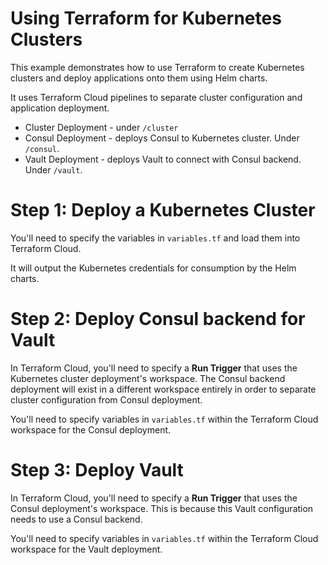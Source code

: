 # Using Terraform for Kubernetes Clusters

This example demonstrates how to use Terraform to create
Kubernetes clusters and deploy applications onto them
using Helm charts.

It uses Terraform Cloud pipelines to separate cluster
configuration and application deployment.

* Cluster Deployment - under `/cluster`
* Consul Deployment - deploys Consul to Kubernetes cluster. Under `/consul`.
* Vault Deployment - deploys Vault to connect with Consul backend. Under
  `/vault`.

# Step 1: Deploy a Kubernetes Cluster

You'll need to specify the variables in `variables.tf` and load them
into Terraform Cloud.

It will output the Kubernetes credentials for consumption by the
Helm charts.

# Step 2: Deploy Consul backend for Vault

In Terraform Cloud, you'll need to specify a __Run Trigger__
that uses the Kubernetes cluster deployment's workspace. The Consul
backend deployment will exist in a different workspace entirely in
order to separate cluster configuration from Consul deployment.

You'll need to specify variables in `variables.tf` within
the Terraform Cloud workspace for the Consul deployment.

# Step 3: Deploy Vault

In Terraform Cloud, you'll need to specify a __Run Trigger__
that uses the Consul deployment's workspace. This is because 
this Vault configuration needs to use a Consul backend.

You'll need to specify variables in `variables.tf` within
the Terraform Cloud workspace for the Vault deployment.